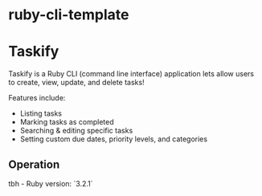 # ruby-cli-template

<h1>Taskify</h1>
Taskify is a Ruby CLI (command line interface) application lets allow users to create, view, update, and delete tasks!

Features include: 
- Listing tasks 
- Marking tasks as completed
- Searching & editing specific tasks
- Setting custom due dates, priority levels, and categories

<h2>Operation</h2> 
tbh
- Ruby version: `3.2.1`
